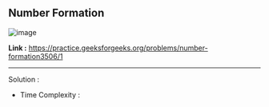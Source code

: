 ## Number Formation

![image](https://user-images.githubusercontent.com/23376002/197016857-efee21e5-980a-4857-a196-52853f03cb1d.png)

**Link :** https://practice.geeksforgeeks.org/problems/number-formation3506/1


--------------------------------------------------------------------------------------------------------------------------------------------------------


Solution :

- Time Complexity :


